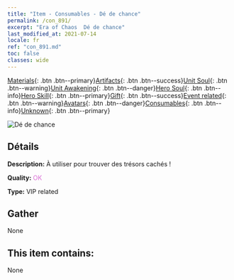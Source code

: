 ```yaml
---
title: "Item - Consumables - Dé de chance"
permalink: /con_891/
excerpt: "Era of Chaos  Dé de chance"
last_modified_at: 2021-07-14
locale: fr
ref: "con_891.md"
toc: false
classes: wide
---
```

 [Materials](/ItemsFR/){: .btn .btn--primary}[Artifacts](/ItemsFR/Artifacts/){: .btn .btn--success}[Unit Soul](/ItemsFR/UnitSoul/){: .btn .btn--warning}[Unit Awakening](/ItemsFR/UnitAwakening/){: .btn .btn--danger}[Hero Soul](/ItemsFR/HeroSoul/){: .btn .btn--info}[Hero Skill](/ItemsFR/HeroSkill/){: .btn .btn--primary}[Gift](/ItemsFR/Gift/){: .btn .btn--success}[Event related](/ItemsFR/Events/){: .btn .btn--warning}[Avatars](/ItemsFR/Avatars/){: .btn .btn--danger}[Consumables](/ItemsFR/Consumables/){: .btn .btn--info}[Unknown](/ItemsFR/Unknown/){: .btn .btn--primary}

 ![Dé de chance](/images/t/i_39985.png)

## Détails
 **Description:** À utiliser pour trouver des trésors cachés !

 **Quality:** <span style="color: #DA70D6">OK</span>

 **Type:** VIP related

## Gather

  None

## This item contains:

  None

